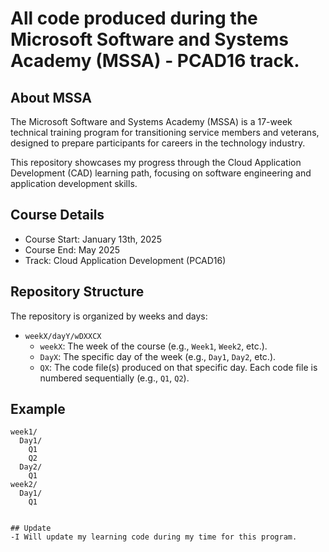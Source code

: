 # All code produced during the Microsoft Software and Systems Academy (MSSA) - PCAD16 track.

## About MSSA
The Microsoft Software and Systems Academy (MSSA) is a 17-week technical training program for transitioning service members and veterans, designed to prepare participants for careers in the technology industry.

This repository showcases my progress through the Cloud Application Development (CAD) learning path, focusing on software engineering and application development skills.

## Course Details
- Course Start: January 13th, 2025
- Course End: May 2025
- Track: Cloud Application Development (PCAD16)

## Repository Structure
The repository is organized by weeks and days:

- `weekX/dayY/wDXXCX`
  - `weekX`: The week of the course (e.g., `Week1`, `Week2`, etc.).
  - `DayX`: The specific day of the week (e.g., `Day1`, `Day2`, etc.).
  - `QX`: The code file(s) produced on that specific day. Each code file is numbered sequentially (e.g., `Q1`, `Q2`).

## Example
```plaintext
week1/
  Day1/
    Q1
    Q2
  Day2/
    Q1
week2/
  Day1/
    Q1


## Update
-I Will update my learning code during my time for this program. 
